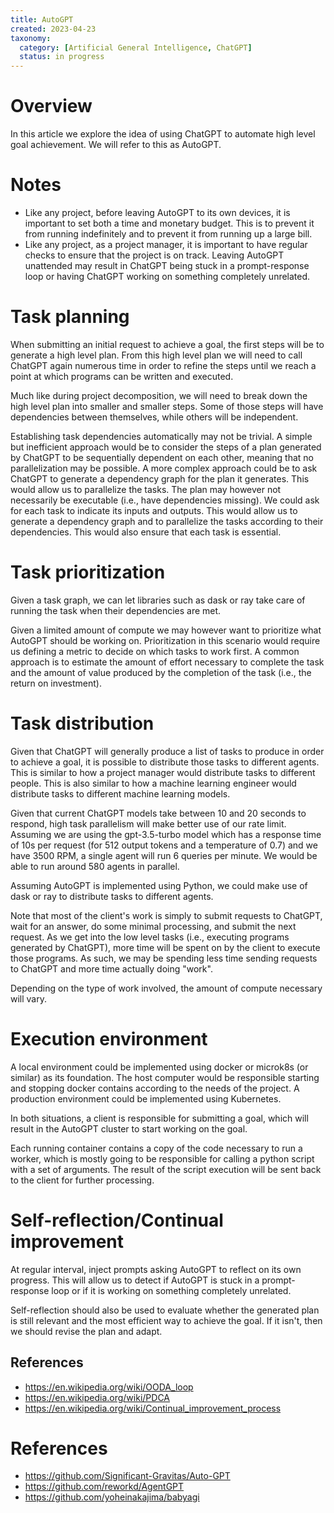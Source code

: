 ```yaml
---
title: AutoGPT
created: 2023-04-23
taxonomy:
  category: [Artificial General Intelligence, ChatGPT]
  status: in progress
---
```


# Overview
In this article we explore the idea of using ChatGPT to automate high level goal achievement. We will refer to this as AutoGPT.

# Notes
* Like any project, before leaving AutoGPT to its own devices, it is important to set both a time and monetary budget. This is to prevent it from running indefinitely and to prevent it from running up a large bill.
* Like any project, as a project manager, it is important to have regular checks to ensure that the project is on track. Leaving AutoGPT unattended may result in ChatGPT being stuck in a prompt-response loop or having ChatGPT working on something completely unrelated.

# Task planning
When submitting an initial request to achieve a goal, the first steps will be to generate a high level plan. From this high level plan we will need to call ChatGPT again numerous time in order to refine the steps until we reach a point at which programs can be written and executed.

Much like during project decomposition, we will need to break down the high level plan into smaller and smaller steps. Some of those steps will have dependencies between themselves, while others will be independent.

Establishing task dependencies automatically may not be trivial. A simple but inefficient approach would be to consider the steps of a plan generated by ChatGPT to be sequentially dependent on each other, meaning that no parallelization may be possible. A more complex approach could be to ask ChatGPT to generate a dependency graph for the plan it generates. This would allow us to parallelize the tasks. The plan may however not necessarily be executable (i.e., have dependencies missing). We could ask for each task to indicate its inputs and outputs. This would allow us to generate a dependency graph and to parallelize the tasks according to their dependencies. This would also ensure that each task is essential.

# Task prioritization
Given a task graph, we can let libraries such as dask or ray take care of running the task when their dependencies are met.

Given a limited amount of compute we may however want to prioritize what AutoGPT should be working on. Prioritization in this scenario would require us defining a metric to decide on which tasks to work first. A common approach is to estimate the amount of effort necessary to complete the task and the amount of value produced by the completion of the task (i.e., the return on investment).

# Task distribution
Given that ChatGPT will generally produce a list of tasks to produce in order to achieve a goal, it is possible to distribute those tasks to different agents. This is similar to how a project manager would distribute tasks to different people. This is also similar to how a machine learning engineer would distribute tasks to different machine learning models.

Given that current ChatGPT models take between 10 and 20 seconds to respond, high task parallelism will make better use of our rate limit. Assuming we are using the gpt-3.5-turbo model which has a response time of 10s per request (for 512 output tokens and a temperature of 0.7) and we have 3500 RPM, a single agent will run 6 queries per minute. We would be able to run around 580 agents in parallel.

Assuming AutoGPT is implemented using Python, we could make use of dask or ray to distribute tasks to different agents.

Note that most of the client's work is simply to submit requests to ChatGPT, wait for an answer, do some minimal processing, and submit the next request. As we get into the low level tasks (i.e., executing programs generated by ChatGPT), more time will be spent on by the client to execute those programs. As such, we may be spending less time sending requests to ChatGPT and more time actually doing "work".

Depending on the type of work involved, the amount of compute necessary will vary.

# Execution environment
A local environment could be implemented using docker or microk8s (or similar) as its foundation. The host computer would be responsible starting and stopping docker contains according to the needs of the project. A production environment could be implemented using Kubernetes.

In both situations, a client is responsible for submitting a goal, which will result in the AutoGPT cluster to start working on the goal.

Each running container contains a copy of the code necessary to run a worker, which is mostly going to be responsible for calling a python script with a set of arguments. The result of the script execution will be sent back to the client for further processing.

# Self-reflection/Continual improvement
At regular interval, inject prompts asking AutoGPT to reflect on its own progress. This will allow us to detect if AutoGPT is stuck in a prompt-response loop or if it is working on something completely unrelated.

Self-reflection should also be used to evaluate whether the generated plan is still relevant and the most efficient way to achieve the goal. If it isn't, then we should revise the plan and adapt.

## References
* https://en.wikipedia.org/wiki/OODA_loop
* https://en.wikipedia.org/wiki/PDCA
* https://en.wikipedia.org/wiki/Continual_improvement_process

# References
* https://github.com/Significant-Gravitas/Auto-GPT
* https://github.com/reworkd/AgentGPT
* https://github.com/yoheinakajima/babyagi
